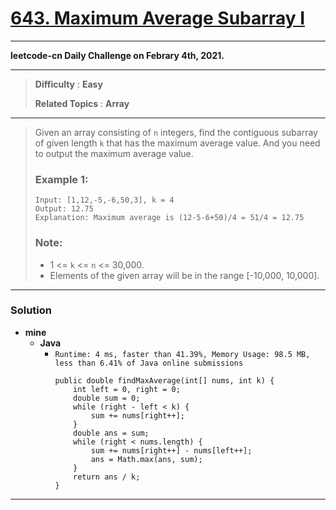 # [643. Maximum Average Subarray I](https://leetcode.com/problems/maximum-average-subarray-i/)

---

**leetcode-cn Daily Challenge on Febrary 4th, 2021.**

---

> **Difficulty** : **Easy**
>
> **Related Topics** : **Array**

---

> Given an array consisting of `n` integers, find the contiguous subarray of given length `k` that has the maximum average value.
> And you need to output the maximum average value.
>
> ### Example 1:
> ```
> Input: [1,12,-5,-6,50,3], k = 4
> Output: 12.75
> Explanation: Maximum average is (12-5-6+50)/4 = 51/4 = 12.75
> ```
>
> ### Note:
> * 1 <= `k` <= `n` <= 30,000.
> * Elements of the given array will be in the range [-10,000, 10,000].

---


### Solution
* **mine**
  * **Java**
    * `Runtime: 4 ms, faster than 41.39%, Memory Usage: 98.5 MB, less than 6.41% of Java online submissions`
      ```
      public double findMaxAverage(int[] nums, int k) {
          int left = 0, right = 0;
          double sum = 0;
          while (right - left < k) {
              sum += nums[right++];
          }
          double ans = sum;
          while (right < nums.length) {
              sum += nums[right++] - nums[left++];
              ans = Math.max(ans, sum);
          }
          return ans / k;
      }
      ```

---
